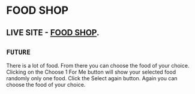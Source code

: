 # FOOD SHOP

## LIVE SITE - [FOOD SHOP](https://food-shopbd.netlify.app/).

## `FUTURE`

There is a lot of food. From there you can choose the food of your choice. Clicking on the Choose 1 For Me button will show your selected food randomly only one food. Click the Select again button. Again you can choose the food of your choice.
